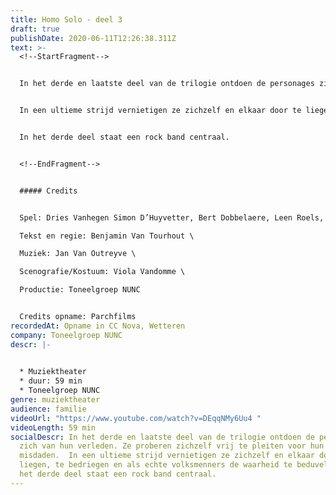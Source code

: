 ```yaml
---
title: Homo Solo - deel 3
draft: true
publishDate: 2020-06-11T12:26:38.311Z
text: >-
  <!--StartFragment-->


  In het derde en laatste deel van de trilogie ontdoen de personages zich van hun verleden. Ze proberen zichzelf vrij te pleiten voor hun misdaden.


  In een ultieme strijd vernietigen ze zichzelf en elkaar door te liegen, te bedriegen en als echte volksmenners de waarheid te beduvelen.


  In het derde deel staat een rock band centraal.


  <!--EndFragment-->


  ##### Credits


  Spel: Dries Vanhegen Simon D’Huyvetter, Bert Dobbelaere, Leen Roels, Leen De Veirman, Hans De Munter,Laurens Aneca, Eve Van Avermaet, Seppe Decubber, Vic Van Avermaet, Lies Vandeburie\

  Tekst en regie: Benjamin Van Tourhout \

  Muziek: Jan Van Outreyve \

  Scenografie/Kostuum: Viola Vandomme \

  Productie: Toneelgroep NUNC 


  Credits opname: Parchfilms
recordedAt: Opname in CC Nova, Wetteren
company: Toneelgroep NUNC
descr: |-
  

  * Muziektheater
  * duur: 59 min
  * Toneelgroep NUNC
genre: muziektheater
audience: familie
videoUrl: "https://www.youtube.com/watch?v=DEqqNMy6Uu4 "
videoLength: 59 min
socialDescr: In het derde en laatste deel van de trilogie ontdoen de personages
  zich van hun verleden. Ze proberen zichzelf vrij te pleiten voor hun
  misdaden.  In een ultieme strijd vernietigen ze zichzelf en elkaar door te
  liegen, te bedriegen en als echte volksmenners de waarheid te beduvelen.  In
  het derde deel staat een rock band centraal.
---
```


